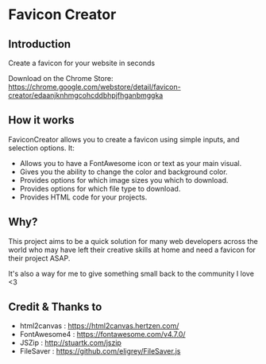 # Favicon Creator

Introduction
------------------------------------------------------------------------------------------------

Create a favicon for your website in seconds

Download on the Chrome Store: https://chrome.google.com/webstore/detail/favicon-creator/edaanjknhmgcohcddbhpjfhganbmggka


How it works
------------------------------------------------------------------------------------------------

FaviconCreator allows you to create a favicon using simple inputs, and selection options. It:

- Allows you to have a FontAwesome icon or text as your main visual.
- Gives you the ability to change the color and background color.
- Provides options for which image sizes you which to download. 
- Provides options for which file type to download. 
- Provides HTML code for your projects.



Why?
------------------------------------------------------------------------------------------------

This project aims to be a quick solution for many web developers across the world who may have
left their creative skills at home and need a favicon for their project ASAP.

It's also a way for me to give something small back to the community I love <3


Credit & Thanks to
------------------------------------------------------------------------------------------------

- html2canvas : https://html2canvas.hertzen.com/
- FontAwesome4 : https://fontawesome.com/v4.7.0/
- JSZip : http://stuartk.com/jszip
- FileSaver : https://github.com/eligrey/FileSaver.js
